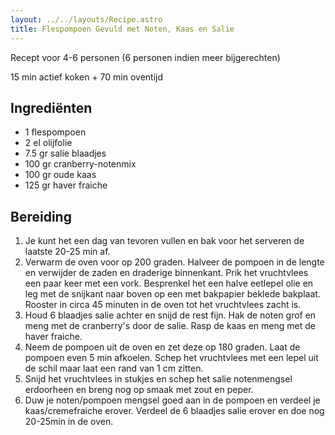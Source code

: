 ```yaml
---
layout: ../../layouts/Recipe.astro
title: Flespompoen Gevuld met Noten, Kaas en Salie
---
```

R﻿ecept voor 4-6 personen (6 personen indien meer bijgerechten)

15 m﻿in actief koken + 70 min oventijd

## Ingrediënten

* 1﻿ flespompoen
* 2﻿ el olijfolie
* 7﻿.5 gr salie blaadjes
* 1﻿00 gr cranberry-notenmix
* 1﻿00 gr oude kaas
* 1﻿25 gr haver fraiche

## Bereiding

1. J﻿e kunt het een dag van tevoren vullen en bak voor het serveren de laatste 20-25 min af. 
2. V﻿erwarm de oven voor op 200 graden. Halveer de pompoen in de lengte en verwijder de zaden en draderige binnenkant. Prik het vruchtvlees een paar keer met een vork. Besprenkel het een halve eetlepel olie en leg met de snijkant naar boven op een met bakpapier beklede bakplaat. Rooster in circa 45 minuten in de oven tot het vruchtvlees zacht is. 
3. H﻿oud 6 blaadjes salie achter en snijd de rest fijn. Hak de noten grof en meng met de cranberry's door de salie. Rasp de kaas en meng met de haver fraiche.
4. N﻿eem de pompoen uit de oven en zet deze op 180 graden. Laat de pompoen even 5 min afkoelen. Schep het vruchtvlees met een lepel uit de schil maar laat een rand van 1 cm zitten. 
5. S﻿nijd het vruchtvlees in stukjes en schep het salie notenmengsel erdoorheen en breng nog op smaak met zout en peper. 
6. D﻿uw je noten/pompoen mengsel goed aan in de pompoen en verdeel je kaas/cremefraiche erover. Verdeel de 6 blaadjes salie erover en doe nog 20-25min in de oven.